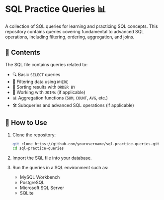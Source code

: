 # SQL Practice Queries 📊

A collection of SQL queries for learning and practicing SQL concepts. This repository contains queries covering fundamental to advanced SQL operations, including filtering, ordering, aggregation, and joins.

## 📂 Contents

The SQL file contains queries related to:

- 🔍 Basic `SELECT` queries
- 📑 Filtering data using `WHERE`
- 📌 Sorting results with `ORDER BY`
- 🔗 Working with `JOINs` (if applicable)
- 📊 Aggregation functions (`SUM`, `COUNT`, `AVG`, etc.)
- 🛠 Subqueries and advanced SQL operations (if applicable)

## 📌 How to Use

1. Clone the repository:

   ```sh
   git clone https://github.com/yourusername/sql-practice-queries.git
   cd sql-practice-queries

   ```

2. Import the SQL file into your database.
3. Run the queries in a SQL environment such as:
   - MySQL Workbench
   - PostgreSQL
   - Microsoft SQL Server
   - SQLite
